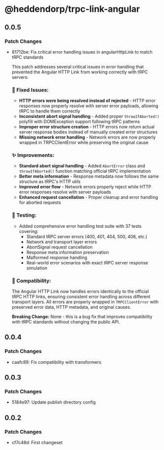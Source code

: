 # @heddendorp/trpc-link-angular

## 0.0.5

### Patch Changes

- 81712be: Fix critical error handling issues in angularHttpLink to match tRPC standards

  This patch addresses several critical issues in error handling that prevented the Angular HTTP Link from working correctly with tRPC servers:

  ### 🐛 **Fixed Issues:**
  - **HTTP errors were being resolved instead of rejected** - HTTP error responses now properly resolve with server error payloads, allowing tRPC to handle them correctly
  - **Inconsistent abort signal handling** - Added proper `throwIfAborted()` polyfill with DOMException support following tRPC patterns
  - **Improper error structure creation** - HTTP errors now return actual server response bodies instead of manually created error structures
  - **Missing network error handling** - Network errors are now properly wrapped in TRPCClientError while preserving the original cause

  ### ✨ **Improvements:**
  - **Standard abort signal handling** - Added `AbortError` class and `throwIfAborted()` function matching official tRPC implementation
  - **Better meta information** - Response metadata now follows the same structure as tRPC's HTTP utils
  - **Improved error flow** - Network errors properly reject while HTTP error responses resolve with server payloads
  - **Enhanced request cancellation** - Proper cleanup and error handling for aborted requests

  ### 🧪 **Testing:**
  - Added comprehensive error handling test suite with 37 tests covering:
    - Standard tRPC server errors (400, 401, 404, 500, 408, etc.)
    - Network and transport layer errors
    - AbortSignal request cancellation
    - Response meta information preservation
    - Malformed response handling
    - Real-world error scenarios with exact tRPC server response simulation

  ### 🎯 **Compatibility:**

  The Angular HTTP Link now handles errors identically to the official tRPC HTTP links, ensuring consistent error handling across different transport layers. All errors are properly wrapped in `TRPCClientError` with preserved error data, HTTP metadata, and original causes.

  **Breaking Change:** None - this is a bug fix that improves compatibility with tRPC standards without changing the public API.

## 0.0.4

### Patch Changes

- caafc89: Fix compatibility with transformers

## 0.0.3

### Patch Changes

- 5184e97: Update publish directory config

## 0.0.2

### Patch Changes

- cf7c48d: First changeset
